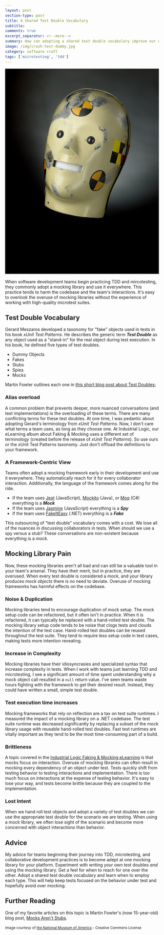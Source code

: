```yaml
---
layout: post
section-type: post
title: A Shared Test Double Vocabulary
subtitle: 
comments: true
excerpt_separator: <!--more-->
summary: How can adopting a shared test double vocabulary improve our code and our interactions?
image: /img/crash-test-dummy.jpg
category: software craft
tags: ['microtesting', 'tdd']
---
```


<img src='/img/crash-test-dummy.jpg' alt='crash test dummy head' class='img-responsive' />

When software development teams begin practicing TDD and mircotesting, they commonly adopt a mocking library and use it everywhere. This practice tends to harm the codebase and the team's interactions. It's easy to overlook the overuse of mocking libraries without the experience of working with high-quality microtest suites. 

## Test Double Vocabulary
Gerard Meszaros developed a taxonomy for "fake" objects used in tests in his book _xUnit Test Patterns_. He describes the generic term **_Test Double_** as any object used as a "stand-in" for the real object during test execution. In his book, he defined five types of test doubles. 
- Dummy Objects
- Fakes
- Stubs
- Spies
- Mocks

Martin Fowler outlines each one in [this short blog post about Test Doubles](https://martinfowler.com/bliki/TestDouble.html);

### Alias overload
A common problem that prevents deeper, more nuanced conversations (and test implementations) is the overloading of these terms. There are many conflicting terms for these test doubles. At one time, I was pedantic about adopting Gerard's terminology from _xUnit Test Patterns_. Now, I don't care what terms a team uses, as long as they choose one. At Industrial Logic, our eLearning album about Faking & Mocking uses a different set of terminology (created before the release of _xUnit Test Patterns_). So use ours or the xUnit Test Patterns taxonomy. Just don't offload the definitions to your framework.

### A Framework-Centric View
Teams often adopt a mocking framework early in their development and use it everywhere. They automatically reach for it for every collaborator interaction. Additionally, the language of the framework comes along for the ride.  
- If the team uses [Jest](https://jestjs.io/) (JavaScript), [Mockito](https://site.mockito.org/) (Java), or [Moq](https://github.com/moq/moq4) (C#) everything is a _**Mock**_
- If the team uses [Jasmine](https://jasmine.github.io/) (JavaScript) everything is a _**Spy**_
- If the team uses [FakeItEasy](https://fakeiteasy.github.io/) (.NET) everything is a _**Fake**_

This outsourcing of "test double" vocabulary comes with a cost. We lose all of the nuances in discussing collaborators in tests. When should we use a spy versus a stub? These conversations are non-existent because everything is a _mock_.

## Mocking Library Pain

Now, these mocking libraries aren't all bad and can still be a valuable tool in your team's arsenal. They have their merit, but in practice, they are overused. When every test double is considered a _mock_, and your library produces _mock objects_ there is no need to deviate. Overuse of mocking frameworks has harmful effects on the codebase. 

### Noise & Duplication
Mocking libraries tend to encourage duplication of mock setup. The mock setup code can be refactored, but it often isn't in practice. When it is refactored, it can typically be replaced with a hand-rolled test double. The mocking library setup code tends to be noise that clogs tests and clouds the intention of the test case. Hand-rolled test doubles can be reused throughout the test suite. They tend to require less setup code in test cases, making tests more intention revealing.


### Increase in Complexity
Mocking libraries have their idiosyncrasies and specialized syntax that increase complexity in tests. When I work with teams just learning TDD and microtesting, I see a significant amount of time spent understanding why a mock object call resulted in a `null` return value. I've seen teams waste hours fighting with the framework to get their desired result. Instead, they could have written a small, simple test double. 

### Test execution time increases
 Mocking frameworks that rely on reflection are a tax on test suite runtimes. I measured the impact of a mocking library on a .NET codebase. The test suite runtime was decreased significantly by replacing a subset of the mock library usage with reusable hand-rolled test doubles. Fast test runtimes are vitally important as they tend to be the most time-consuming part of a build. 

### Brittleness
 A topic covered in the [Industrial Logic Faking & Mocking eLearning](https://elearning.industriallogic.com/gh/submit?Action=AlbumContentsAction&album=collaborations&devLanguage=java) is that mocks focus on interaction. Overuse of mocking libraries can often result in mocking every dependency of an object under test. Tests quickly shift from testing behavior to testing interactions and implementation. There is too much focus on interactions at the expense of testing behavior. It's easy to lose your way, and tests become brittle because they are coupled to the implementation.

### Lost Intent 
When we hand roll test objects and adopt a variety of test doubles we can use the appropriate test double for the scenario we are testing. When using a mock library, we often lose sight of the scenario and become more concerned with object interactions than behavior. 

## Advice
My advice for teams beginning their journey into TDD, microtesting, and collaborative development practices is to become adept at one mocking library for your platform. Experiment with writing your own test doubles _and_ using the mocking library. Get a feel for when to reach for one over the other. Adopt a shared test double vocabulary and learn when to employ each type. This will help keep tests focused on the behavior under test and hopefully avoid over mocking.

## Further Reading
One of my favorite articles on this topic is Martin Fowler's (now 15-year-old) blog post, [Mocks Aren't Stubs](https://martinfowler.com/articles/mocksArentStubs.html).

<div class="bottom-separator"></div>

<small>Image courtesy of [the National Museum of America](https://www.flickr.com/photos/nationalmuseumofamericanhistory/4796780409) - Creative Commons License</small>